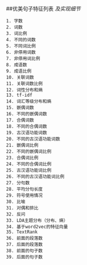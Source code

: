 ##优美句子特征列表
*及实现细节*

	1. 字数
	2. 词数
	3. 词比例
	4. 不同的词数
	5. 不同词比例
	6. 非停用词数
	7. 非停用词比例
	8. 成语数
	9. 成语比例
	10. 关联词数
	11. 关联词数比例
	12. 词性分布和熵
	13. tf-idf
	14. 词汇等级分布和熵
	15. 嵌偶词数
	16. 不同的嵌偶词数
	17. 合偶词数
	18. 不同的合偶词数
	19. 古汉语功能词数
	20. 不同的古汉语功能词数
	21. 嵌偶词比例
	22. 不同的嵌偶词比例
	23. 合偶词比例
	24. 不同的合偶词比例
	25. 古汉语功能词比例
	26. 不同的古汉语功能词比例
	27. 分句数
	28. 平均分句长度
	29. 符号使用情况
	30. 比喻
	31. 对偶和排比
	32. 反问
	33. LDA主题分布（分布、熵）
	34. 基于word2vec的特征向量
	35. TextRank
	36. 前面的段落数
	37. 后面的段落数
	38. 前面的句子数
	39. 后面的句子数
